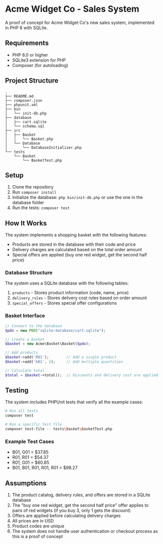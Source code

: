 # Acme Widget Co - Sales System

A proof of concept for Acme Widget Co's new sales system, implemented in PHP 8 with SQLite.

## Requirements

- PHP 8.0 or higher
- SQLite3 extension for PHP
- Composer (for autoloading)

## Project Structure

```
.
├── README.md
├── composer.json
├── phpunit.xml
├── bin
│   └── init-db.php
├── database
│   ├── cart.sqlite
│   └── schema.sql
├── src
│   ├── Basket
│   │   └── Basket.php
│   └── Database
│       └── DatabaseInitializer.php
└── tests
    └── Basket
        └── BasketTest.php
```

## Setup

1. Clone the repository
2. Run `composer install`
3. Initialize the database: `php bin/init-db.php` or use the one in the database folder
4. Run the tests: `composer test`

## How It Works

The system implements a shopping basket with the following features:

- Products are stored in the database with their code and price
- Delivery charges are calculated based on the total order amount
- Special offers are applied (buy one red widget, get the second half price)

### Database Structure

The system uses a SQLite database with the following tables:

1. `products` - Stores product information (code, name, price)
2. `delivery_rules` - Stores delivery cost rules based on order amount
3. `special_offers` - Stores special offer configurations

### Basket Interface

```php
// Connect to the database
$pdo = new PDO("sqlite:database/cart.sqlite");

// Create a basket
$basket = new Acme\Basket\Basket($pdo);

// Add products
$basket->add('R01');        // Add a single product
$basket->add('G01', 2);     // Add multiple quantities

// Calculate total
$total = $basket->total();  // Discounts and delivery cost are applied in this function
```

## Testing

The system includes PHPUnit tests that verify all the example cases:

```bash
# Run all tests
composer test

# Run a specific test file
composer test-file -- tests\Basket\BasketTest.php
```

### Example Test Cases

- B01, G01 = $37.85
- R01, R01 = $54.37
- R01, G01 = $60.85
- B01, B01, R01, R01, R01 = $98.27

## Assumptions

1. The product catalog, delivery rules, and offers are stored in a SQLite database
2. The "buy one red widget, get the second half price" offer applies to pairs of red widgets (if you buy 3, only 1 gets the discount)
3. Offers are applied before calculating delivery charges
4. All prices are in USD
5. Product codes are unique
6. The system does not handle user authentication or checkout process as this is a proof of concept
